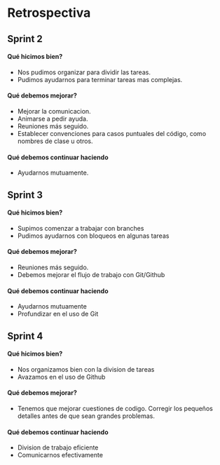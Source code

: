 # Retrospectiva

## Sprint 2

#### Qué hicimos bien?
- Nos pudimos organizar para dividir las tareas.
- Pudimos ayudarnos para terminar tareas mas complejas. 

#### Qué debemos mejorar?
- Mejorar la comunicacion.
- Animarse a pedir ayuda.
- Reuniones más seguido.
- Establecer convenciones para casos puntuales del código, como nombres de clase u otros. 

#### Qué debemos continuar haciendo 
- Ayudarnos mutuamente.


## Sprint 3

#### Qué hicimos bien?
- Supimos comenzar a trabajar con branches
- Pudimos ayudarnos con bloqueos en algunas tareas 

#### Qué debemos mejorar?
- Reuniones más seguido.
- Debemos mejorar el flujo de trabajo con Git/Github

#### Qué debemos continuar haciendo 
- Ayudarnos mutuamente
- Profundizar en el uso de Git
 

 ## Sprint 4

#### Qué hicimos bien?
- Nos organizamos bien con la division de tareas
- Avazamos en el uso de Github

#### Qué debemos mejorar?
- Tenemos que mejorar cuestiones de codigo. Corregir los pequeños detalles antes de que sean grandes problemas. 

#### Qué debemos continuar haciendo 
- Division de trabajo eficiente
- Comunicarnos efectivamente 
